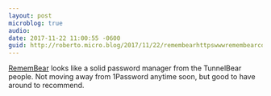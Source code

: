 ```yaml
---
layout: post
microblog: true
audio: 
date: 2017-11-22 11:00:55 -0600
guid: http://roberto.micro.blog/2017/11/22/remembearhttpswwwremembearcom-looks-like.html
---
```

[RememBear](https://www.remembear.com/) looks like a solid password manager from the TunnelBear people. Not moving away from 1Password anytime soon, but good to have around to recommend. 
